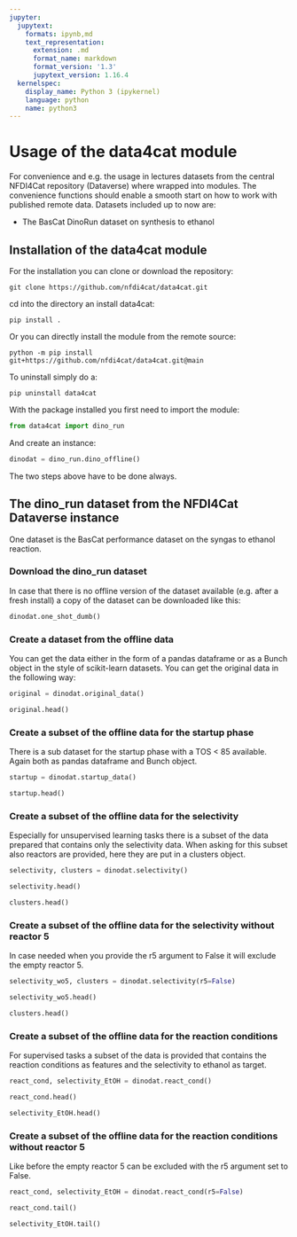 ```yaml
---
jupyter:
  jupytext:
    formats: ipynb,md
    text_representation:
      extension: .md
      format_name: markdown
      format_version: '1.3'
      jupytext_version: 1.16.4
  kernelspec:
    display_name: Python 3 (ipykernel)
    language: python
    name: python3
---
```


# Usage of the data4cat module

For convenience and e.g. the usage in lectures datasets from the central NFDI4Cat repository (Dataverse) where wrapped into modules.  The convenience functions should enable a smooth start on how to work with published remote data. Datasets included up to now are:

* The BasCat DinoRun dataset on synthesis to ethanol


## Installation of the data4cat module

For the installation you can clone or download the repository:
```
git clone https://github.com/nfdi4cat/data4cat.git
```
cd into the directory an install data4cat:

```
pip install .
```
Or you can directly install the module from the remote source:
```
python -m pip install git+https://github.com/nfdi4cat/data4cat.git@main
````
To uninstall simply do a:
```
pip uninstall data4cat
```


With the package installed you first need to import the module:

```python
from data4cat import dino_run
```

And create an instance:

```python
dinodat = dino_run.dino_offline()
```

The two steps above have to be done always.


## The dino_run dataset from the NFDI4Cat Dataverse instance

One dataset is the BasCat performance dataset on the syngas to ethanol reaction.

### Download the dino_run dataset 


In case that there is no offline version of the dataset available (e.g. after a fresh install) a copy of the dataset can be downloaded like this:

```python
dinodat.one_shot_dumb()
```

### Create a dataset from the offline data


You can get the data either in the form of a pandas dataframe or as a Bunch object in the style of scikit-learn datasets. You can get the original data in the following way:

```python
original = dinodat.original_data()
```

```python
original.head()
```

### Create a subset of the offline data for the startup phase


There is a sub dataset for the startup phase with a TOS < 85 available. Again both as pandas dataframe and Bunch object.

```python
startup = dinodat.startup_data()
```

```python
startup.head()
```

### Create a subset of the offline data for the selectivity


Especially for unsupervised learning tasks there is a subset of the data prepared that contains only the selectivity data. When asking for this subset also reactors are provided, here they are put in a clusters object.

```python
selectivity, clusters = dinodat.selectivity()
```

```python
selectivity.head()
```

```python
clusters.head()
```

### Create a subset of the offline data for the selectivity without reactor 5


In case needed when you provide the r5 argument to False it will exclude the empty reactor 5.

```python
selectivity_wo5, clusters = dinodat.selectivity(r5=False)
```

```python
selectivity_wo5.head()
```

```python
clusters.head()
```

### Create a subset of the offline data for the reaction conditions


For supervised tasks a subset of the data is provided that contains the reaction conditions as features and the selectivity to ethanol as target.

```python
react_cond, selectivity_EtOH = dinodat.react_cond()
```

```python
react_cond.head()
```

```python
selectivity_EtOH.head()
```

### Create a subset of the offline data for the reaction conditions without reactor 5


Like before the empty reactor 5 can be excluded with the r5 argument set to False.

```python
react_cond, selectivity_EtOH = dinodat.react_cond(r5=False)
```

```python
react_cond.tail()
```

```python
selectivity_EtOH.tail()
```
